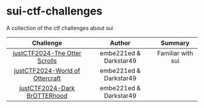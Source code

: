 # sui-ctf-challenges
A collection of the ctf challenges about sui

|  Challenge  |  Author  |  Summary |
|     :--:    |   :--:   |   :--:   |
| [justCTF2024-The Otter Scrolls](./challenges/justctf2024-tos/README.md) | embe221ed & Darkstar49 | Familiar with sui |
| [justCTF2024-World of Ottercraft](./challenges/justctf2024-woo/README.md) | embe221ed & Darkstar49 |  |
| [justCTF2024-Dark BrOTTERhood](./challenges/justctf2024-db/README.md) | embe221ed & Darkstar49 |  |